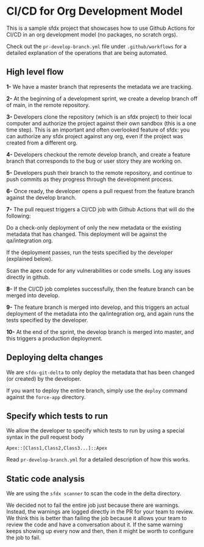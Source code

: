 # CI/CD for Org Development Model

This is a sample sfdx project that showcases how to use Github Actions for CI/CD in an org development model (no packages, no scratch orgs).

Check out the `pr-develop-branch.yml` file under `.github/workflows` for a detailed explanation of the operations that are being automated.

## High level flow

**1-** We have a master branch that represents the metadata we are tracking.

**2-** At the beginning of a development sprint, we create a develop branch off of main, in the remote repository.  

**3-** Developers clone the repository (which is an sfdx project) to their local computer and authorize the project against their own sandbox (this is a one time step). This is an important and often overlooked feature of sfdx: you can authorize any sfdx project against any org, even if the project was created from a different org. 

**4-** Developers checkout the remote develop branch, and create a feature branch that corresponds to the bug or user story they are working on. 

**5-** Developers push their branch to the remote repository, and continue to push commits as they progress through the development process.

**6-** Once ready, the developer opens a pull request from the feature branch against the develop branch.

**7-** The pull request triggers a CI/CD job with Github Actions that will do the following:

Do a check-only deployment of only the new metadata or the existing metadata that has changed. This deployment will be against the qa/integration org. 

If the deployment passes, run the tests specified by the developer (explained below). 

Scan the apex code for any vulnerabilities or code smells. Log any issues directly in github.

**8-** If the CI/CD job completes successfully, then the feature branch can be merged into develop.

**9-** The feature branch is merged into develop, and this triggers an actual deployment of the metadata into the qa/integration org, and again runs the tests specified by the developer.

**10-** At the end of the sprint, the develop branch is merged into master, and this triggers a production deployment. 


## Deploying delta changes

We are `sfdx-git-delta` to only deploy the metadata that has been changed (or created) by the developer. 

If you want to deploy the entire branch, simply use the `deploy` command against the `force-app` directory.

## Specify which tests to run

We allow the developer to specify which tests to run by using a special syntax in the pull request body

`Apex::[Class1,Class2,Class3...]::Apex`

Read `pr-develop-branch.yml` for a detailed description of how this works.

## Static code analysis

We are using the `sfdx scanner` to scan the code in the delta directory. 

We decided not to fail the entire job just because there are warnings. Instead, the warnings are logged directly in the PR for your team to review. We think this is better than failing the job because it allows your team to review the code and have a conversation about it. If the same warning keeps showing up every now and then, then it might be worth to configure the job to fail.

####
